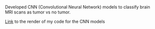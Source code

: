 Developed CNN (Convolutional Neural Network) models to classify brain MRI scans as tumor vs no tumor.

[Link](/main/CNN%20Processing.ipynb) to the render of my code for the CNN models 
